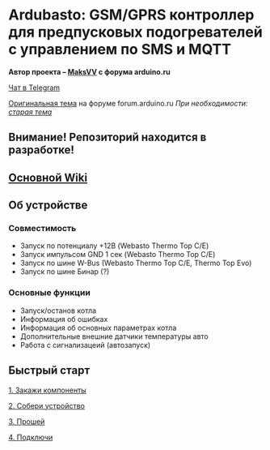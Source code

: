# Ardubasto: GSM/GPRS контроллер для предпусковых подогревателей с управлением по SMS и MQTT

**Автор проекта – [MaksVV](https://forum.arduino.ru/u/maksvv/) с форума arduino.ru**

[Чат в Telegram](https://t.me/ardubasto)

[Оригинальная тема](https://forum.arduino.ru/t/gsm-ustrojstvo-upravleniya-kotlami-webasto-i-ne-tolko/9851) на форуме forum.arduino.ru *При необходимости: [старая тема](https://arduino.ru/forum/proekty/gsm-ustroistvo-upravleniya-kotlami-webasto-i-ne-tolko)*

## Внимание! Репозиторий находится в разработке!

## [Основной Wiki](https://github.com/DimChik2903/ardubasto/wiki)

## Об устройстве
### Совместимость

* Запуск по потенциалу +12В (Webasto Thermo Top C/E)
* Запуск импульсом GND 1 сек (Webasto Thermo Top C/E)
* Запуск по шине W-Bus (Webasto Thermo Top C/E, Thermo Top Evo)
* Запуск по шине Бинар (?)

### Основные функции

* Запуск/останов котла
* Информация об ошибках
* Информация об основных параметрах котла
* Дополнительные внешние датчики температуры авто
* Работа с сигнализацеий (автозапуск)

## Быстрый старт

 [1. Закажи компоненты](https://github.com/DimChik2903/ardubasto/wiki/%D0%97%D0%B0%D0%BA%D0%B0%D0%B7-%D0%BA%D0%BE%D0%BC%D0%BF%D0%BE%D0%BD%D0%B5%D0%BD%D1%82%D0%BE%D0%B2)

 [2. Собери устройство](https://github.com/DimChik2903/ardubasto/wiki/%D0%A1%D0%B1%D0%BE%D1%80%D0%BA%D0%B0-%D1%83%D1%81%D1%82%D1%80%D0%BE%D0%B9%D1%81%D1%82%D0%B2%D0%B0)

 [3. Прошей](https://github.com/DimChik2903/ardubasto/wiki/%D0%9F%D1%80%D0%BE%D1%88%D0%B8%D0%B2%D0%BA%D0%B0)

 [4. Подключи](https://github.com/DimChik2903/ardubasto/wiki/%D0%9F%D0%BE%D0%B4%D0%BA%D0%BB%D1%8E%D1%87%D0%B5%D0%BD%D0%B8%D0%B5)